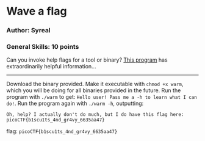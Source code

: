 # Wave a flag
### Author: Syreal
### General Skills: 10 points

Can you invoke help flags for a tool or binary? [This program](warm) has extraordinarily helpful information...

---

Download the binary provided. Make it executable with `chmod +x warm`, which you will be doing for all binaries provided in the future. Run the program with `./warm` to get: `Hello user! Pass me a -h to learn what I can do!`. Run the program again with `./warm -h`, outputting:

`Oh, help? I actually don't do much, but I do have this flag here: picoCTF{b1scu1ts_4nd_gr4vy_6635aa47}`

flag: `picoCTF{b1scu1ts_4nd_gr4vy_6635aa47}`
